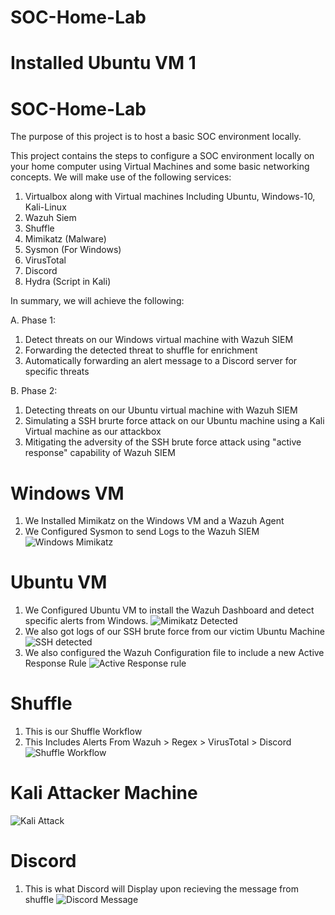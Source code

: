 # SOC-Home-Lab
# Installed Ubuntu VM 1
# SOC-Home-Lab
The purpose of this project is to host a basic SOC environment locally.

This project contains the steps to configure a SOC environment locally on your home computer using Virtual Machines and some basic networking concepts. We will make use of the following services:
  1. Virtualbox along with Virtual machines Including Ubuntu, Windows-10, Kali-Linux
  2. Wazuh Siem
  3. Shuffle
  4. Mimikatz (Malware)
  5. Sysmon (For Windows)
  6. VirusTotal
  7. Discord
  8. Hydra (Script in Kali)


In summary, we will achieve the following:

A. Phase 1:
  1. Detect threats on our Windows virtual machine with Wazuh SIEM
  2. Forwarding the detected threat to shuffle for enrichment
  3. Automatically forwarding an alert message to a Discord server for specific threats
     
B. Phase 2:
  1. Detecting threats on our Ubuntu virtual machine with Wazuh SIEM
  2. Simulating a SSH brurte force attack on our Ubuntu machine using a Kali Virtual machine as our attackbox
  3. Mitigating the adversity of the SSH brute force attack using "active response" capability of Wazuh SIEM


# Windows VM
1. We Installed Mimikatz on the Windows VM and a Wazuh Agent
2. We Configured Sysmon to send Logs to the Wazuh SIEM
![Windows Mimikatz](https://github.com/dicedealer/SOC-Home-Lab/assets/74645710/a1d7bac8-ec25-46c3-bdb7-1b0138161e98)

# Ubuntu VM
1. We Configured Ubuntu VM to install the Wazuh Dashboard and detect specific alerts from Windows.
![Mimikatz Detected](https://github.com/dicedealer/SOC-Home-Lab/assets/74645710/3edf1569-b17e-43e0-a621-3c7c510145c3)
2. We also got logs of our SSH brute force from our victim Ubuntu Machine
![SSH detected](https://github.com/dicedealer/SOC-Home-Lab/assets/74645710/5d29c27f-e861-4e42-a196-50e6d9e68b78)
3. We also configured the Wazuh Configuration file to include a new Active Response Rule
![Active Response rule](https://github.com/dicedealer/SOC-Home-Lab/assets/74645710/d8ff20e5-c34a-41b4-8ff7-af37a6ae6e63)


# Shuffle
1. This is our Shuffle Workflow
2. This Includes Alerts From Wazuh > Regex > VirusTotal > Discord
![Shuffle Workflow](https://github.com/dicedealer/SOC-Home-Lab/assets/74645710/d160170e-5676-448e-93db-e30c6cdea9e1)

# Kali Attacker Machine
![Kali Attack](https://github.com/dicedealer/SOC-Home-Lab/assets/74645710/002c8090-7b6d-497d-b1fd-322ad3724d56)

# Discord

1. This is what Discord will Display upon recieving the message from shuffle
![Discord Message](https://github.com/dicedealer/SOC-Home-Lab/assets/74645710/7db70f29-5fa2-4d66-852b-9c66ba5ecb9d)

